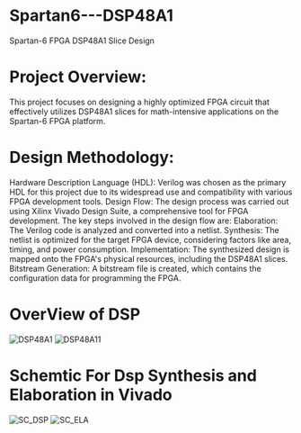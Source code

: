 # Spartan6---DSP48A1
Spartan-6 FPGA DSP48A1 Slice Design 

# Project Overview: 

This project focuses on designing a highly optimized FPGA circuit that effectively utilizes DSP48A1 slices for math-intensive applications on the Spartan-6 FPGA platform. 

# Design Methodology: 

Hardware Description Language (HDL): Verilog was chosen as the primary HDL for this project due to its widespread use and compatibility with various FPGA development tools. Design Flow: The design process was carried out using Xilinx Vivado Design Suite, a comprehensive tool for FPGA development. The key steps involved in the design flow are: Elaboration: The Verilog code is analyzed and converted into a netlist. Synthesis: The netlist is optimized for the target FPGA device, considering factors like area, timing, and power consumption. Implementation: The synthesized design is mapped onto the FPGA's physical resources, including the DSP48A1 slices. Bitstream Generation: A bitstream file is created, which contains the configuration data for programming the FPGA. 
# OverView of DSP
![DSP48A1](https://github.com/user-attachments/assets/99652b32-53e2-4100-8760-7409f46ec2e0)
![DSP48A11](https://github.com/user-attachments/assets/0a5e0ccc-eda9-4e3e-862d-8b83db596619)
# Schemtic For Dsp Synthesis and Elaboration in Vivado
![SC_DSP](https://github.com/user-attachments/assets/c59bd93e-d747-431f-ad14-fe92b82a0819)
![SC_ELA](https://github.com/user-attachments/assets/75cedef2-12da-4e22-a4ea-54de48f0b9d9)
